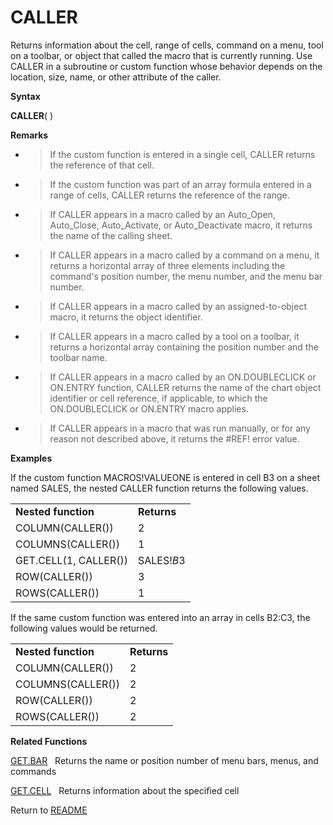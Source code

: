 # CALLER

Returns information about the cell, range of cells, command on a menu,
tool on a toolbar, or object that called the macro that is currently
running. Use CALLER in a subroutine or custom function whose behavior
depends on the location, size, name, or other attribute of the caller.

**Syntax**

**CALLER**( )

**Remarks**

  - > If the custom function is entered in a single cell, CALLER returns
    > the reference of that cell.

  - > If the custom function was part of an array formula entered in a
    > range of cells, CALLER returns the reference of the range.

  - > If CALLER appears in a macro called by an Auto\_Open, Auto\_Close,
    > Auto\_Activate, or Auto\_Deactivate macro, it returns the name of
    > the calling sheet.

  - > If CALLER appears in a macro called by a command on a menu, it
    > returns a horizontal array of three elements including the
    > command's position number, the menu number, and the menu bar
    > number.

  - > If CALLER appears in a macro called by an assigned-to-object
    > macro, it returns the object identifier.

  - > If CALLER appears in a macro called by a tool on a toolbar, it
    > returns a horizontal array containing the position number and the
    > toolbar name.

  - > If CALLER appears in a macro called by an ON.DOUBLECLICK or
    > ON.ENTRY function, CALLER returns the name of the chart object
    > identifier or cell reference, if applicable, to which the
    > ON.DOUBLECLICK or ON.ENTRY macro applies.

  - > If CALLER appears in a macro that was run manually, or for any
    > reason not described above, it returns the \#REF\! error value.


**Examples**

If the custom function MACROS\!VALUEONE is entered in cell B3 on a sheet
named SALES, the nested CALLER function returns the following values.

|                       |             |
| --------------------- | ----------- |
| **Nested function**   | **Returns** |
| COLUMN(CALLER())      | 2           |
| COLUMNS(CALLER())     | 1           |
| GET.CELL(1, CALLER()) | SALES\!$B$3 |
| ROW(CALLER())         | 3           |
| ROWS(CALLER())        | 1           |

If the same custom function was entered into an array in cells B2:C3,
the following values would be returned.

|                     |             |
| ------------------- | ----------- |
| **Nested function** | **Returns** |
| COLUMN(CALLER())    | 2           |
| COLUMNS(CALLER())   | 2           |
| ROW(CALLER())       | 2           |
| ROWS(CALLER())      | 2           |

**Related Functions**

[GET.BAR](GET.BAR.md)&nbsp;&nbsp;&nbsp;Returns the name or position number of menu
bars, menus, and commands

[GET.CELL](GET.CELL.md)&nbsp;&nbsp;&nbsp;Returns information about the specified cell



Return to [README](README.md)

